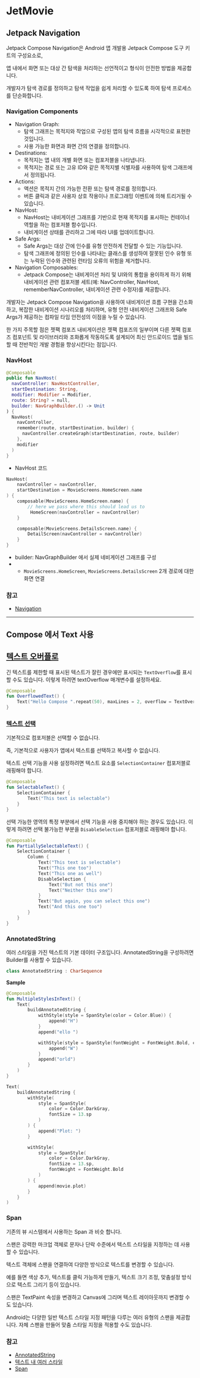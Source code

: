 # JetMovie

## Jetpack Navigation
Jetpack Compose Navigation은 Android 앱 개발용 Jetpack Compose 도구 키트의 구성요소로, 

앱 내에서 화면 또는 대상 간 탐색을 처리하는 선언적이고 형식이 안전한 방법을 제공합니다. 

개발자가 탐색 경로를 정의하고 탐색 작업을 쉽게 처리할 수 있도록 하여 탐색 프로세스를 단순화합니다.

### Navigation Components
- Navigation Graph: 
  - 탐색 그래프는 목적지와 작업으로 구성된 앱의 탐색 흐름을 시각적으로 표현한 것입니다. 
  - 사용 가능한 화면과 화면 간의 연결을 정의합니다.
- Destinations: 
  - 목적지는 앱 내의 개별 화면 또는 컴포저블을 나타냅니다. 
  - 목적지는 경로 또는 고유 ID와 같은 목적지별 식별자를 사용하여 탐색 그래프에서 정의됩니다.
- Actions: 
  - 액션은 목적지 간의 가능한 전환 또는 탐색 경로를 정의합니다. 
  - 버튼 클릭과 같은 사용자 상호 작용이나 프로그래밍 이벤트에 의해 트리거될 수 있습니다.
- NavHost: 
  - NavHost는 내비게이션 그래프를 기반으로 현재 목적지를 표시하는 컨테이너 역할을 하는 컴포저블 함수입니다. 
  - 내비게이션 상태를 관리하고 그에 따라 UI를 업데이트합니다.
- Safe Args: 
  - Safe Args는 대상 간에 인수를 유형 안전하게 전달할 수 있는 기능입니다. 
  - 탐색 그래프에 정의된 인수를 나타내는 클래스를 생성하여 잘못된 인수 유형 또는 누락된 인수와 관련된 런타임 오류의 위험을 제거합니다.
- Navigation Composables: 
  - Jetpack Compose는 내비게이션 처리 및 UI와의 통합을 용이하게 하기 위해 내비게이션 관련 컴포저블 세트(예: NavController, NavHost, rememberNavController, 내비게이션 관련 수정자)를 제공합니다.

개발자는 Jetpack Compose Navigation을 사용하여 내비게이션 흐름 구현을 간소화하고, 복잡한 내비게이션 시나리오를 처리하며, 유형 안전 내비게이션 그래프와 Safe Args가 제공하는 컴파일 타임 안전성의 이점을 누릴 수 있습니다.

한 가지 주목할 점은 젯팩 컴포즈 내비게이션은 젯팩 컴포즈의 일부이며 다른 젯팩 컴포즈 컴포넌트 및 라이브러리와 조화롭게 작동하도록 설계되어 최신 안드로이드 앱을 빌드할 때 전반적인 개발 경험을 향상시킨다는 점입니다.

### NavHost 
```kotlin
@Composable
public fun NavHost(
  navController: NavHostController,
  startDestination: String,
  modifier: Modifier = Modifier,
  route: String? = null,
  builder: NavGraphBuilder.() -> Unit
) {
  NavHost(
    navController,
    remember(route, startDestination, builder) {
      navController.createGraph(startDestination, route, builder)
    },
    modifier
  )
}
```
- NavHost 코드

```kotlin
NavHost(
    navController = navController,
    startDestination = MovieScreens.HomeScreen.name
) {
    composable(MovieScreens.HomeScreen.name) {
        // here we pass where this should lead us to
         HomeScreen(navController = navController)
    }

    composable(MovieScreens.DetailsScreen.name) {
        DetailScreen(navController = navController)
    }
}
```
- builder: NavGraphBuilder 에서 실제 네비게이션 그래프를 구성
- - `MovieScreens.HomeScreen`, `MovieScreens.DetailsScreen` 2개 경로에 대한 화면 연결

### 참고
- [Navigation](https://developer.android.com/jetpack/compose/navigation?hl=ko)

---

## Compose 에서 Text 사용

## [텍스트 오버플로](https://developer.android.com/jetpack/compose/text?hl=ko#text-overflow)

긴 텍스트를 제한할 때 표시된 텍스트가 잘린 경우에만 표시되는 `TextOverflow`를 표시할 수도 있습니다. 이렇게 하려면 textOverflow 매개변수를 설정하세요.

```kotlin
@Composable
fun OverflowedText() {
    Text("Hello Compose ".repeat(50), maxLines = 2, overflow = TextOverflow.Ellipsis)
}
```

### [텍스트 선택](https://developer.android.com/jetpack/compose/text?hl=ko#select-text)
기본적으로 컴포저블은 선택할 수 없습니다. 

즉, 기본적으로 사용자가 앱에서 텍스트를 선택하고 복사할 수 없습니다. 

텍스트 선택 기능을 사용 설정하려면 텍스트 요소를 `SelectionContainer` 컴포저블로 래핑해야 합니다.

```kotlin
@Composable
fun SelectableText() {
    SelectionContainer {
        Text("This text is selectable")
    }
}
```

선택 가능한 영역의 특정 부분에서 선택 기능을 사용 중지해야 하는 경우도 있습니다.
이렇게 하려면 선택 불가능한 부분을 `DisableSelection` 컴포저블로 래핑해야 합니다.

```kotlin
@Composable
fun PartiallySelectableText() {
    SelectionContainer {
        Column {
            Text("This text is selectable")
            Text("This one too")
            Text("This one as well")
            DisableSelection {
                Text("But not this one")
                Text("Neither this one")
            }
            Text("But again, you can select this one")
            Text("And this one too")
        }
    }
}
```


### AnnotatedString
여러 스타일을 가진 텍스트의 기본 데이터 구조입니다. AnnotatedString을 구성하려면 Builder를 사용할 수 있습니다.

```kotlin
class AnnotatedString : CharSequence
```

**Sample**
```kotlin
@Composable
fun MultipleStylesInText() {
    Text(
        buildAnnotatedString {
            withStyle(style = SpanStyle(color = Color.Blue)) {
                append("H")
            }
            append("ello ")

            withStyle(style = SpanStyle(fontWeight = FontWeight.Bold, color = Color.Red)) {
                append("W")
            }
            append("orld")
        }
    )
}
```

```kotlin
Text(
    buildAnnotatedString {
        withStyle(
            style = SpanStyle(
                color = Color.DarkGray,
                fontSize = 13.sp
            )
        ) {
            append("Plot: ")
        }

        withStyle(
            style = SpanStyle(
                color = Color.DarkGray,
                fontSize = 13.sp,
                fontWeight = FontWeight.Bold
            )
        ) {
            append(movie.plot)
        }
    }
)
```

### Span
기존의 뷰 시스템에서 사용하는 Span 과 비슷 합니다.

스팬은 강력한 마크업 객체로 문자나 단락 수준에서 텍스트 스타일을 지정하는 데 사용할 수 있습니다. 

텍스트 객체에 스팬을 연결하여 다양한 방식으로 텍스트를 변경할 수 있습니다. 

예를 들면 색상 추가, 텍스트를 클릭 가능하게 만들기, 텍스트 크기 조정, 맞춤설정 방식으로 텍스트 그리기 등이 있습니다. 

스팬은 TextPaint 속성을 변경하고 Canvas에 그리며 텍스트 레이아웃까지 변경할 수도 있습니다.

Android는 다양한 일반 텍스트 스타일 지정 패턴을 다루는 여러 유형의 스팬을 제공합니다. 자체 스팬을 만들어 맞춤 스타일 지정을 적용할 수도 있습니다.


### 참고
- [AnnotatedString](https://developer.android.com/reference/kotlin/androidx/compose/ui/text/AnnotatedString.Builder)
- [텍스트 내 여러 스타일](https://developer.android.com/jetpack/compose/text?hl=ko#multiple-styles)
- [Span](https://developer.android.com/guide/topics/text/spans?hl=ko)